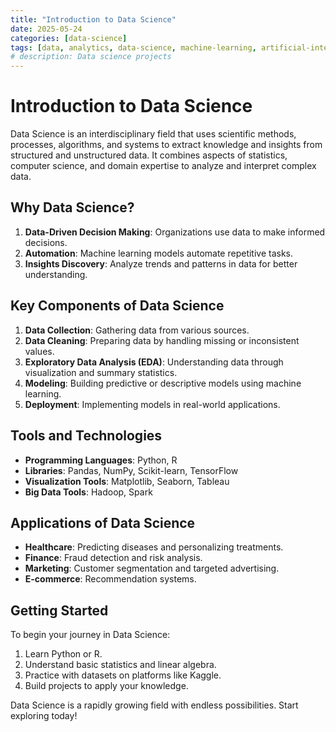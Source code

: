 ```yaml
---
title: "Introduction to Data Science"
date: 2025-05-24
categories: [data-science]
tags: [data, analytics, data-science, machine-learning, artificial-intelligence]
# description: Data science projects
---
```


# Introduction to Data Science

Data Science is an interdisciplinary field that uses scientific methods, processes, algorithms, and systems to extract knowledge and insights from structured and unstructured data. It combines aspects of statistics, computer science, and domain expertise to analyze and interpret complex data.

## Why Data Science?

1. **Data-Driven Decision Making**: Organizations use data to make informed decisions.
2. **Automation**: Machine learning models automate repetitive tasks.
3. **Insights Discovery**: Analyze trends and patterns in data for better understanding.

## Key Components of Data Science

1. **Data Collection**: Gathering data from various sources.
2. **Data Cleaning**: Preparing data by handling missing or inconsistent values.
3. **Exploratory Data Analysis (EDA)**: Understanding data through visualization and summary statistics.
4. **Modeling**: Building predictive or descriptive models using machine learning.
5. **Deployment**: Implementing models in real-world applications.

## Tools and Technologies

- **Programming Languages**: Python, R
- **Libraries**: Pandas, NumPy, Scikit-learn, TensorFlow
- **Visualization Tools**: Matplotlib, Seaborn, Tableau
- **Big Data Tools**: Hadoop, Spark

## Applications of Data Science

- **Healthcare**: Predicting diseases and personalizing treatments.
- **Finance**: Fraud detection and risk analysis.
- **Marketing**: Customer segmentation and targeted advertising.
- **E-commerce**: Recommendation systems.

## Getting Started

To begin your journey in Data Science:
1. Learn Python or R.
2. Understand basic statistics and linear algebra.
3. Practice with datasets on platforms like Kaggle.
4. Build projects to apply your knowledge.

Data Science is a rapidly growing field with endless possibilities. Start exploring today!

